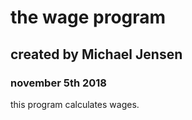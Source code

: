 # the wage program
## created by Michael Jensen
### november 5th 2018

this program calculates wages.
